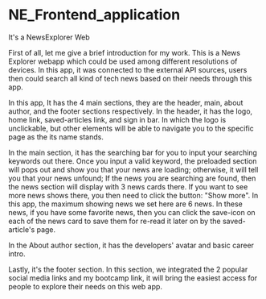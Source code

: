 # NE_Frontend_application
It's a NewsExplorer Web

First of all, let me give a brief introduction for my work. This is a News Explorer webapp which could be used among different resolutions of devices. In this app, it was connected to the external API sources, users then could search all kind of tech news based on their needs through this app.

In this app, It has the 4 main sections, they are the header, main, about author, and the footer sections respectively. In the header, it has the logo, home link, saved-articles link, and sign in bar. In which the logo is unclickable, but other elements will be able to navigate you to the specific page as the its name stands.

In the main section, it has the searching bar for you to input your searching keywords out there. Once you input a valid keyword, the preloaded section will pops out and show you that your news are loading; otherwise, it will tell you that your news unfound; If the news you are searching are found, then the news section will display with 3 news cards there. If you want to see more news shows there, you then need to click the button: "Show more". In this app, the maximum showing news we set here are 6 news. In these news, if you have some favorite news, then you can click the save-icon on each of the news card to save them for re-read it later on by the saved-article's page.

In the About author section, it has the developers' avatar and basic career intro.

Lastly, it's the footer section. In this section, we integrated the 2 popular social media links and my bootcamp link, it will bring the easiest access for people to explore their needs on this web app.
